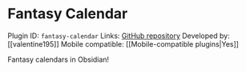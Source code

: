 # Fantasy Calendar

Plugin ID: `fantasy-calendar`
Links: [GitHub repository](https://github.com/valentine195/obsidian-fantasy-calendar)
Developed by: [[valentine195]]
Mobile compatible: [[Mobile-compatible plugins|Yes]]

Fantasy calendars in Obsidian!
